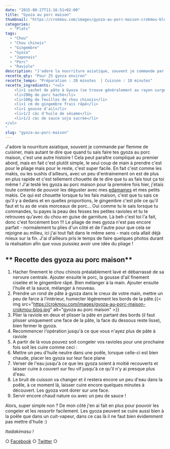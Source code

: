 ```yaml
---
date: "2015-08-27T11:16:51+02:00"
title: "Gyoza au porc maison"
thumbnail: "https://crokmou.com/images/gyoza-au-porc-maison-crokmou-blog-51.jpg"
categories:
  - "Plats"
tags:
  - "Chou"
  - "Chou chinois"
  - "Gingembre"
  - "Gyoza"
  - "Japonais"
  - "Porc"
  - "Raviole"
description: "J'adore la nourriture asiatique, souvent je commande par flemme de cuisiner, mais quand tu sais faire tes gyoza au porc maison, c'est une autre histoire !"
recette_qty: "Pour 25 gyoza environ"
recette_temps: "Préparation : 20 minutes  | Cuisson : 10 minutes"
recette_ingredients: "<ul>
	<li>1 sachet de pâte à Gyoza (se trouve généralement au rayon surgelé des épiceries asiat')</li>
	<li>200g de porc haché</li>
	<li>100g de feuilles de chou chinois</li>
	<li>1 cm de gingembre frais râpé</li>
	<li>1 gousse d'ail</li>
	<li>1/2 càc d'huile de sésame</li>
	<li>1/2 càc de sauce soja sucrée</li>
</ul>
"
slug: "gyoza-au-porc-maison"
---
```


J'adore la nourriture asiatique, souvent je commande par flemme de cuisiner, mais autant te dire que quand tu sais faire tes gyoza au porc maison, c'est une autre histoire ! Cela peut paraître compliqué au premier abord, mais en fait c'est plutôt simple, le seul coup de main à prendre c'est pour le pliage mais pour le reste, c'est super facile. En fait c'est comme les makis, ou les sushis d'ailleurs, avec un peu d'entrainement on est de plus en plus rapide et c'est tellement chouette de te dire que tu as fais tout ça toi même ! J'ai testé les gyoza au porc maison pour la première fois hier, j'étais toute contente de pouvoir les déguster avec mes [edamames](https://crokmou.com/2013/01/edamame-feve-de-soya) et mes petits makis. Ce qui est chouette lorsque tu les fais maison, c'est que tu sais ce qu'il y a dedans et en quelles proportions, le gingembre c'est pile ce qu'il faut et tu as de vrais morceaux de porc... Oui comme tu le sais lorsque tu commandes, tu payes la peau des fesses tes petites ravioles et tu te retrouves qu'avec du chou en guise de garniture. Là beh c'est toi l'a fait, donc c'est forcément bon !!! Le pliage de mes gyoza n'est pas encore parfait - normalement tu plies d'un côté et de l'autre pour que cela se rejoigne au milieu, ici j'ai tout fait dans le même sens - mais cela allait déjà mieux sur la fin. J'ai d'ailleurs pris le temps de faire quelques photos durant la réalisation afin que vous puissiez avoir une idée du pliage !

## ** Recette des gyoza au porc maison**

1.  Hacher finement le chou chinois préalablement lavé et débarrassé de sa nervure centrale. Ajouter ensuite le porc, la gousse d'ail finement ciselée et le gingembre râpé. Bien mélanger à la main. Ajouter ensuite l'huile et la sauce, mélanger à nouveau.
2.  Prendre un rond de pâte à gyoza dans le creux de votre main, mettre un peu de farce à l’intérieur, humecter légèrement les bords de la pâte.{{< img src="https://crokmou.com/images/gyoza-au-porc-maison-crokmou-blog.jpg" alt="gyoza au porc maison" >}}
3.  Plier la raviole en deux et plisser la pâte en partant des bords (il faut plisser uniquement une face de la pâte, la face du dessous reste lisse), bien fermer le gyoza.
4.  Recommencer l'opération jusqu'à ce que vous n'ayez plus de pâte à raviole
5.  A partir de là vous pouvez soit congeler vos ravioles pour une prochaine fois soit les cuire comme ceci :
6.  Mettre un peu d'huile neutre dans une poêle, lorsque celle-ci est bien chaude, placer les gyoza sur leur face plane
7.  Verser de l'eau jusqu'à ce que les gyoza soient à moitié recouverts et laisser cuire à couvert sur feu vif jusqu'à ce qu'il n'y ai presque plus d'eau.
8.  Le bruit de cuisson va changer et il restera encore un peu d'eau dans la poêle, à ce moment là, laisser cuire encore quelques minutes à découvert. Les gyoza vont dorer sur une face.
9.  Servir encore chaud nature ou avec un peu de sauce !

Alors, super simple non ? De mon côté j'en ai fait en plus pour pouvoir les congeler et les ressortir facilement. Les gyoza peuvent se cuire aussi bien à la poêle que dans un cuit-vapeur, dans ce cas là il ne faut bien évidemment pas mettre d'huile :)

_Itadakimasu !_

○ [Facebook](https://www.facebook.com/crokmou.blog) ○ [Twitter](https://twitter.com/Crokmou) ○